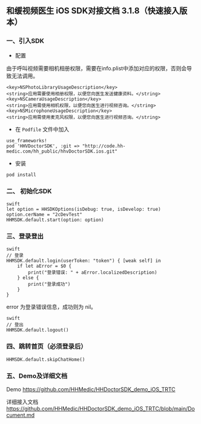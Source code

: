 ## 和缓视频医生 iOS SDK对接文档 3.1.8（快速接入版本）

### 一、引入SDK
* 配置

由于呼叫视频需要相机相册权限，需要在info.plist中添加对应的权限，否则会导致无法调用。

```
<key>NSPhotoLibraryUsageDescription</key>
<string>应用需要使用相册权限，以便您向医生发送健康资料。</string>
<key>NSCameraUsageDescription</key>
<string>应用需使用相机权限，以便您向医生进行视频咨询。</string>
<key>NSMicrophoneUsageDescription</key>
<string>应用需使用麦克风权限，以便您向医生进行视频咨询。</string>
```

*  在 `Podfile` 文件中加入

```shell
use_frameworks!
pod 'HHVDoctorSDK', :git => "http://code.hh-medic.com/hh_public/hhvDoctorSDK.ios.git"
```
* 安装

``` shell
pod install
```


### 二、 初始化SDK

```
swift
let option = HHSDKOptions(isDebug: true, isDevelop: true)
option.cerName = "2cDevTest"
HHMSDK.default.start(option: option)
```

### 三、登录登出

```
swift
// 登录
HHMSDK.default.login(userToken: "token") { [weak self] in
    if let aError = $0 {
        print("登录错误: " + aError.localizedDescription)
    } else {
        print("登录成功")
    }
}
```
error 为登录错误信息，成功则为 nil。
```
swift
// 登出
HHMSDK.default.logout()
```

### 四、跳转首页（必须登录后）

```
HHMSDK.default.skipChatHome()
```

### 五、Demo及详细文档

Demo
https://github.com/HHMedic/HHDoctorSDK_demo_iOS_TRTC

详细接入文档
https://github.com/HHMedic/HHDoctorSDK_demo_iOS_TRTC/blob/main/Document.md
